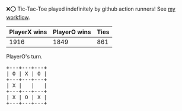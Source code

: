 :x::o: Tic-Tac-Toe played indefinitely by github action runners! See [my workflow](.github/workflows/play.yaml).

|PlayerX wins|PlayerO wins|Ties|
|-|-|-|
|1916|1849|861|

PlayerO's turn.

<pre>
+---+---+---+
| O | X | O |
+---+---+---+
| X |   |   |
+---+---+---+
| X | O | X |
+---+---+---+
</pre>